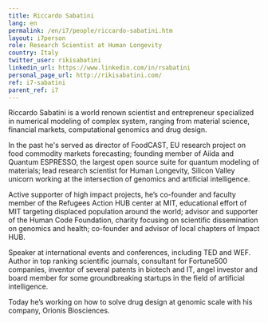 ```yaml
---
title: Riccardo Sabatini
lang: en
permalink: /en/i7/people/riccardo-sabatini.htm
layout: i7person
role: Research Scientist at Human Longevity 
country: Italy
twitter_user: rikisabatini
linkedin_url: https://www.linkedin.com/in/rsabatini
personal_page_url: http://rikisabatini.com/
ref: i7-sabatini
parent_ref: i7
---
```

Riccardo Sabatini is a world renown scientist and entrepreneur specialized in numerical modeling of complex system, ranging from material science, financial markets, computational genomics and drug design.

In the past he's served as director of FoodCAST, EU research project on food commodity markets forecasting; founding member of Aiida and Quantum ESPRESSO, the largest open source suite for quantum modeling of materials; lead research scientist for Human Longevity, Silicon Valley unicorn working at the intersection of genomics and artificial intelligence.

Active supporter of high impact projects, he’s co-founder and faculty member of the Refugees Action HUB center at MIT, educational effort of MIT targeting displaced population around the world; advisor and supporter of the Human Code Foundation, charity focusing on scientific dissemination on genomics and health; co-founder and advisor of local chapters of Impact HUB.

Speaker at international events and conferences, including TED and WEF. Author in top ranking scientific journals, consultant for Fortune500 companies, inventor of several patents in biotech and IT, angel investor and board member for some groundbreaking startups in the field of artificial intelligence.

Today he’s working on how to solve drug design at genomic scale with his company, Orionis Biosciences.